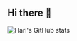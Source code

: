## Hi there 👋

![Hari's GitHub stats](https://github-readme-stats.vercel.app/api?username=xfab-hari&show=reviews,discussions_started,discussions_answered,prs_merged,prs_merged_percentage)

<!--
**xfab-hari/xfab-hari** is a ✨ _special_ ✨ repository because its `README.md` (this file) appears on your GitHub profile.

Here are some ideas to get you started:

- 🔭 I’m currently working on ...
- 🌱 I’m currently learning ...
- 👯 I’m looking to collaborate on ...
- 🤔 I’m looking for help with ...
- 💬 Ask me about ...
- 📫 How to reach me: ...
- 😄 Pronouns: ...
- ⚡ Fun fact: ...
-->
